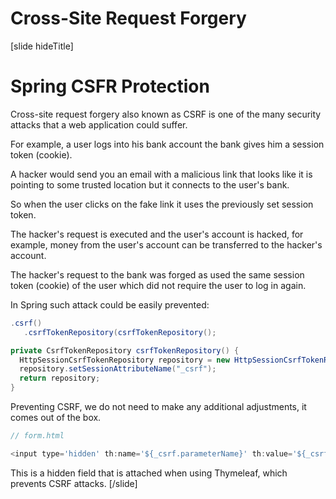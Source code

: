 # Cross-Site Request Forgery

[slide hideTitle]
# Spring CSFR Protection

Cross-site request forgery also known as CSRF is one of the many security attacks that a web application could suffer.

For example, a user logs into his bank account the bank gives him a session token (cookie).

A hacker would send you an email with a malicious link that looks like it is pointing to some trusted location but it connects to the user's bank.

So when the user clicks on the fake link it uses the previously set session token.

The hacker's request is executed and the user's account is hacked, for example, money from the user's account can be transferred to the hacker's account.

The hacker's request to the bank was forged as used the same session token (cookie) of the user which did not require the user to log in again.

In Spring such attack could be easily prevented:

```java
.csrf()
   .csrfTokenRepository(csrfTokenRepository();

private CsrfTokenRepository csrfTokenRepository() {
  HttpSessionCsrfTokenRepository repository = new HttpSessionCsrfTokenRepository();
  repository.setSessionAttributeName("_csrf");
  return repository;
}
```

Preventing CSRF, we do not need to make any additional adjustments, it comes out of the box.

```js
// form.html

<input type='hidden' th:name='${_csrf.parameterName}' th:value='${_csrf.token}' />
```

This is a hidden field that is attached when using Thymeleaf, which prevents CSRF attacks.
[/slide]